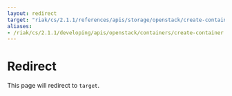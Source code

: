```yaml
---
layout: redirect
target: "riak/cs/2.1.1/references/apis/storage/openstack/create-container/"
aliases:
- /riak/cs/2.1.1/developing/apis/openstack/containers/create-container
---
```


# Redirect

This page will redirect to `target`.
